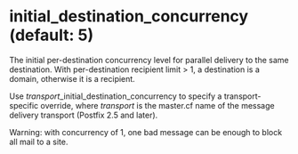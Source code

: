 # initial_destination_concurrency (default: 5)

The initial per-destination concurrency level for parallel delivery
to the same destination.
With per-destination recipient limit > 1, a destination is a domain,
otherwise it is a recipient.



 Use *transport*\_initial\_destination\_concurrency to specify
a transport-specific override, where *transport* is the master.cf
name of the message delivery transport (Postfix 2.5 and later). 



Warning: with concurrency of 1, one bad message can be enough to
block all mail to a site.



